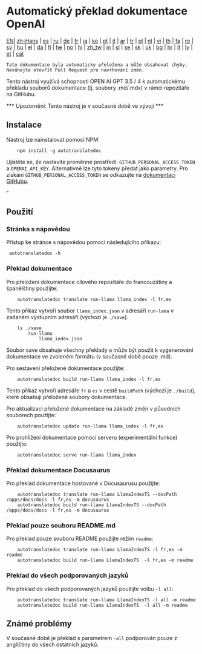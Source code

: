 
# Automatický překlad dokumentace OpenAI

[EN](./README.md)| [zh-Hans](/i18n/README_zh-Hans.md) | [es](/i18n/README_es.md) | [ru](/i18n/README_ru.md) | [de](/i18n/README_de.md) | [fr](/i18n/README_fr.md) | [ja](/i18n/README_ja.md) | [ko](/i18n/README_ko.md) | [pt](/i18n/README_pt.md) | [it](/i18n/README_it.md) | [ar](/i18n/README_ar.md) | [tr](/i18n/README_tr.md) | [pl](/i18n/README_pl.md) | [nl](/i18n/README_nl.md) | [vi](/i18n/README_vi.md) | [th](/i18n/README_th.md) | [fa](/i18n/README_fa.md) | [ro](/i18n/README_ro.md) | [sv](/i18n/README_sv.md) | [hu](/i18n/README_hu.md) | [el](/i18n/README_el.md) | [da](/i18n/README_da.md) | [fi](/i18n/README_fi.md) | [he](/i18n/README_he.md) | [no](/i18n/README_no.md) | [hi](/i18n/README_hi.md) | [zh_tw](/i18n/README_zh_tw.md) | [in](/i18n/README_in.md) | [sl](/i18n/README_sl.md) | [se](/i18n/README_se.md) | [sk](/i18n/README_sk.md) | [uk](/i18n/README_uk.md) | [bg](/i18n/README_bg.md) | [hr](/i18n/README_hr.md) | [lt](/i18n/README_lt.md) | [lv](/i18n/README_lv.md) | [et](/i18n/README_et.md) | [cat](/i18n/README_cat.md) 

```Tato dokumentace byla automaticky přeložena a může obsahovat chyby. Neváhejte otevřít Pull Request pro navrhování změn.```


Tento nástroj využívá schopnosti OPEN AI GPT 3.5 / 4 k automatickému překladu souborů dokumentace (tj. soubory .md/.mdx) v rámci repozitáře na GitHubu.

*** Upozornění: Tento nástroj je v současné době ve vývoji ***


## Instalace

Nástroj lze nainstalovat pomocí NPM:


```
    npm install -g autotranslatedoc
```

Ujistěte se, že nastavíte proměnné prostředí: `GITHUB_PERSONAL_ACCESS_TOKEN` a `OPENAI_API_KEY`. Alternativně lze tyto tokeny předat jako parametry. Pro získání `GITHUB_PERSONAL_ACCESS_TOKEN` se odkazujte na [dokumentaci GitHubu](https://docs.github.com/en/github/authenticating-to-github/creating-a-personal-access-token).


"
## Použití


### Stránka s nápovědou
Přístup ke stránce s nápovědou pomocí následujícího příkazu:
```
 autotranslatedoc -h
```
### Překlad dokumentace

Pro přeložení dokumentace cílového repozitáře do francouzštiny a španělštiny použijte:
```
    autotranslatedoc translate run-llama llama_index -l fr,es
```


Tento příkaz vytvoří soubor `llama_index.json` v adresáři `run-lama` v zadaném výstupním adresáři (výchozí je `./save`).
```
    ls ./save
        run-llama
            llama_index.json 
```
Soubor save obsahuje všechny překlady a může být použit k vygenerování dokumentace ve zvoleném formátu (v současné době pouze .md).

Pro sestavení přeložené dokumentace použijte:

```
    autotranslatedoc build run-llama llama_index -l fr,es
```


Tento příkaz vytvoří adresáře `fr` a `es` v cestě `buildPath` (výchozí je `./build`), které obsahují přeložené soubory dokumentace.

Pro aktualizaci přeložené dokumentace na základě změn v původních souborech použijte:

```
    autotranslatedoc update run-llama llama_index -l fr,es
```


Pro prohlížení dokumentace pomocí serveru (experimentální funkce) použijte:
```
    autotranslatedoc serve run-llama llama_index
```
### Překlad dokumentace Docusaurus

Pro překlad dokumentace hostované v Docusaurusu použijte:

```
    autotranslatedoc translate run-llama LlamaIndexTS --docPath /apps/docs/docs -l fr,es -m docusaurus
    autotranslatedoc build run-llama LlamaIndexTS --docPath /apps/docs/docs -l fr,es -m docusaurus
```
### Překlad pouze souboru README.md

Pro překlad pouze souboru README použijte režim `readme`:

```
    autotranslatedoc translate run-llama LlamaIndexTS -l fr,es -m readme
    autotranslatedoc build run-llama LlamaIndexTS  -l fr,es -m readme
```
### Překlad do všech podporovaných jazyků

Pro překlad do všech podporovaných jazyků použijte volbu `-l all`:

```
    autotranslatedoc translate run-llama LlamaIndexTS -l all -m readme
    autotranslatedoc build run-llama LlamaIndexTS  -l all -m readme
```
## Známé problémy

V současné době je překlad s parametrem `-all` podporován pouze z angličtiny do všech ostatních jazyků.
